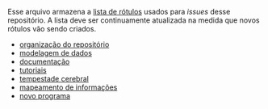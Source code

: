 Esse arquivo armazena a [lista de rótulos](https://github.com/lubianat/bioinfo_brasil/labels) usados para *issues* desse repositório.
A lista deve ser continuamente atualizada na medida que novos rótulos vão sendo criados.
 
 - [organização do repositório](https://github.com/lubianat/bioinfo_brasil/labels/organiza%C3%A7%C3%A3o%20do%20reposit%C3%B3rio)
 - [modelagem de dados](https://github.com/lubianat/bioinfo_brasil/labels/modelagem%20de%20dados)
 - [documentação](https://github.com/lubianat/bioinfo_brasil/labels/documentação)
 - [tutoriais](https://github.com/lubianat/bioinfo_brasil/labels/tutoriais)
 - [tempestade cerebral](https://github.com/lubianat/bioinfo_brasil/labels/tempestade%20cerebral)
 - [mapeamento de informações](https://github.com/lubianat/bioinfo_brasil/labels/mapeamento%20de%20informa%C3%A7%C3%B5es)
 - [novo programa](https://github.com/lubianat/bioinfo_brasil/labels/novo%20programa)
